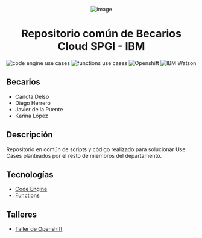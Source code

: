 <div align="center">

![image](https://user-images.githubusercontent.com/102157561/159959457-aa5d93fa-74ef-45e6-9090-51b345405ee0.png)

# Repositorio común de Becarios Cloud SPGI - IBM

![code engine use cases](https://img.shields.io/badge/code--engine-1-1098DA)
![functions use cases](https://img.shields.io/badge/functions-1-7CCCC0)
![Openshift](https://img.shields.io/badge/Openshift--on--IBM--Cloud-1-red)
![IBM Watson](https://img.shields.io/badge/IBM--Watson-1-blue)
 </div>
 
## Becarios
- Carlota Delso
- Diego Herrero
- Javier de la Puente
- Karina López

## Descripción
Repositorio en común de scripts y código realizado para solucionar Use Cases planteados por el resto de miembros del departamento. 

## Tecnologías
- [Code Engine](./Code-Engine)
- [Functions](./Functions)


## Talleres
- [Taller de Openshift](https://github.com/luisreyesoliva/taller-openshift)
